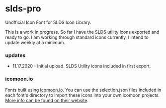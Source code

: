 # slds-pro
Unofficial Icon Font for SLDS Icon Library.  

This is a work in progress.  So far I have the SLDS utility icons exported and ready to go.  I am working through standard icons currently, I intend to update weekly at a minimum.

### updates
* 11.17.2020 - Initial upload.  SLDS Utility icons included in first export.


### icomoon.io
Fonts built using [icomoon.io](https://icomoon.io/).  You can use the selection.json files included in each font's directory to import these icons into your own icomoon projects.  [More info can be found on their website](https://icomoon.io/#docs/save-load).
